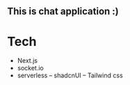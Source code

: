 ## This is chat application :)

# Tech

- Next.js
- socket.io
- serverless
– shadcnUI
– Tailwind css
